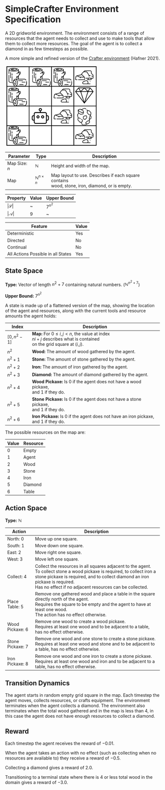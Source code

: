 # SimpleCrafter Environment Specification

A 2D gridworld environment.
The environment consists of a range of resources that the agent needs to collect and use
to make tools that allow them to collect more resources.
The goal of the agent is to collect a diamond in as few timesteps as possible.

A more simple and refined version of the [Crafter environment](https://danijar.com/project/crafter/) (Hafner 2021).

<img src="images/simplecrafter-example.png" alt="SimpleCrafter Environment Example" width="300"/>

| Parameter     | Type                      | Description                                                                                       |
|---------------|---------------------------|---------------------------------------------------------------------------------------------------|
| Map Size: $n$ | $\mathbb{N}$              | Height and width of the map.                                                                      |
| Map           | $\mathbb{N}^{n \times n}$ | Map layout to use. Describes if each square contains<br/>wood, stone, iron, diamond, or is empty. |

| Property                | Value | Upper Bound |
|-------------------------|-------|-------------|
| $\vert\mathcal{S}\vert$ | ~     | $7^{n^{2}}$ |
| $\vert\mathcal{A}\vert$ | $9$   | ~           |

| Feature                            | Value |
|------------------------------------|-------|
| Deterministic                      | Yes   |
| Directed                           | No    |
| Continual                          | No    |
| All Actions Possible in all States | Yes   |

## State Space

**Type:** Vector of length $n^{2} + 7$ containing natural numbers.
($\mathbb{N}^{n^{2} + 7}$)

**Upper Bound:** $7^{n^{2}}$

A state is made up of a flattened version of the map, showing the location of the agent
and resources, along with the current tools and resource amounts the agent holds:

| Index                       | Description                                                                                                                                |
|-----------------------------|--------------------------------------------------------------------------------------------------------------------------------------------|
| $\left[0, n^{2} - 1\right]$ | **Map:** For $0 \leq i, j < n$, the value at index<br/>$ni + j$ describes what is contained<br/>on the grid square at $\left(i, j\right)$. |
| $n^{2}$                     | **Wood:** The amount of wood gathered by the agent.                                                                                        |
| $n^{2} + 1$                 | **Stone:** The amount of stone gathered by the agent.                                                                                      |
| $n^{2} + 2$                 | **Iron:** The amount of iron gathered by the agent.                                                                                        |
| $n^{2} + 3$                 | **Diamond:** The amount of diamond gathered by the agent.                                                                                  |
| $n^{2} + 4$                 | **Wood Pickaxe:** Is $0$ if the agent does not have a wood pickaxe,<br/>and $1$ if they do.                                                |
| $n^{2} + 5$                 | **Stone Pickaxe:** Is $0$ if the agent does not have a stone pickaxe,<br/>and $1$ if they do.                                              |
| $n^{2} + 6$                 | **Iron Pickaxe:** Is $0$ if the agent does not have an iron pickaxe,<br/>and $1$ if they do.                                               |

The possible resources on the map are:

| Value | Resource |
|-------|----------|
| $0$   | Empty    |
| $1$   | Agent    |
| $2$   | Wood     |
| $3$   | Stone    |
| $4$   | Iron     |
| $5$   | Diamond  |
| $6$   | Table    |

## Action Space

**Type:** $\mathbb{N}$

| Action               | Description                                                                                                                                                                                                                                                                |
|----------------------|----------------------------------------------------------------------------------------------------------------------------------------------------------------------------------------------------------------------------------------------------------------------------|
| North: $0$           | Move up one square.                                                                                                                                                                                                                                                        |
| South: $1$           | Move down one square.                                                                                                                                                                                                                                                      |
| East: $2$            | Move right one square.                                                                                                                                                                                                                                                     |
| West: $3$            | Move left one square.                                                                                                                                                                                                                                                      |
| Collect: $4$         | Collect the resources in all squares adjacent to the agent.<br/>To collect stone a wood pickaxe is required, to collect iron a stone pickaxe is required, and to collect diamond an iron pickaxe is required.<br/>Has no effect if no adjacent resources can be collected. |
| Place Table: $5$     | Remove one gathered wood and place a table in the square directly north of the agent.<br/>Requires the square to be empty and the agent to have at least one wood.<br/>The action has no effect otherwise.                                                                 |
| Wood Pickaxe: $6$    | Remove one wood to create a wood pickaxe.<br/> Requires at least one wood and to be adjacent to a table, has no effect otherwise.                                                                                                                                          |
| Stone Pickaxe: $7$   | Remove one wood and one stone to create a stone pickaxe.<br/> Requires at least one wood and stone and to be adjacent to a table, has no effect otherwise.                                                                                                                 |
| Iron Pickaxe: $8$    | Remove one wood and one iron to create a stone pickaxe.<br/> Requires at least one wood and iron and to be adjacent to a table, has no effect otherwise.                                                                                                                   |

## Transition Dynamics
The agent starts in random empty grid square in the map.
Each timestep the agent moves, collects resources, or crafts equipment.
The environment terminates when the agent collects a diamond. The environment also terminates
when the total wood gathered and in the map is less than $4$, in this case the agent does not
have enough resources to collect a diamond.

## Reward
Each timestep the agent receives the reward of $-0.01$.

When the agent takes an action with no effect (such as collecting when no resources are available to)
they receive a reward of $-0.5$.

Collecting a diamond gives a reward of $2.0$.

Transitioning to a terminal state where there is $4$ or less total wood in the domain
gives a reward of $-3.0$.
